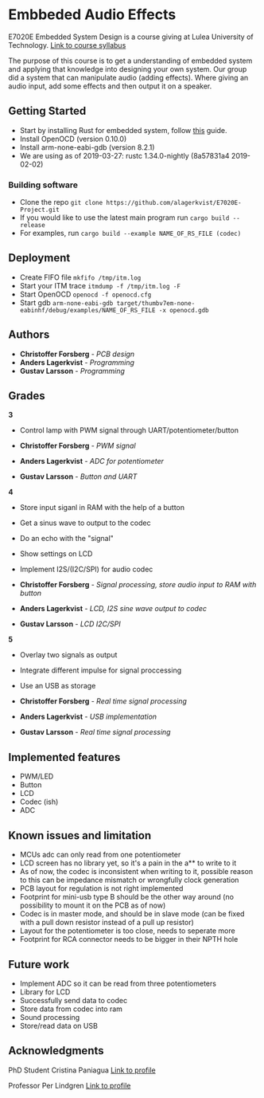 # Embbeded Audio Effects

E7020E Embedded System Design is a course giving at Lulea University of Technology. [Link to course syllabus](https://www.ltu.se/edu/course/E70/E7020E/E7020E-Design-av-inbyggda-system-1.67927?kursView=kursplan&l=en)

The purpose of this course is to get a understanding of embedded system and applying that knowledge into designing your own system. Our group did a system that can manipulate audio (adding effects). Where giving an audio input, add some effects and then output it on a speaker.

## Getting Started

* Start by installing Rust for embedded system, follow [this](https://rust-embedded.github.io/book/intro/install.html) guide. 
* Install OpenOCD (version 0.10.0)
* Install arm-none-eabi-gdb (version 8.2.1)
* We are using as of 2019-03-27: rustc 1.34.0-nightly (8a57831a4 2019-02-02)

### Building software
* Clone the repo ``` git clone https://github.com/alagerkvist/E7020E-Project.git ```
* If you would like to use the latest main program run ``` cargo build --release ```
* For examples, run ``` cargo build --example NAME_OF_RS_FILE (codec) ```

## Deployment

* Create FIFO file ``` mkfifo /tmp/itm.log ```
* Start your ITM trace ``` itmdump -f /tmp/itm.log -F ```
* Start OpenOCD ``` openocd -f openocd.cfg ```
* Start gdb ``` arm-none-eabi-gdb target/thumbv7em-none-eabinhf/debug/examples/NAME_OF_RS_FILE -x openocd.gdb ```

## Authors

* **Christoffer Forsberg** - *PCB design*
* **Anders Lagerkvist** - *Programming*
* **Gustav Larsson** - *Programming* 

## Grades
**3**
* Control lamp with PWM signal through UART/potentiometer/button

* **Christoffer Forsberg** - *PWM signal*
* **Anders Lagerkvist** - *ADC for potentiometer*
* **Gustav Larsson** - *Button and UART*

**4**
* Store input siganl in RAM with the help of a button
* Get a sinus wave to output to the codec
* Do an echo with the "signal"
* Show settings on LCD
* Implement I2S/(I2C/SPI) for audio codec

* **Christoffer Forsberg** - *Signal processing, store audio input to RAM with button*
* **Anders Lagerkvist** - *LCD, I2S sine wave output to codec*
* **Gustav Larsson** - *LCD I2C/SPI*

**5**
* Overlay two signals as output
* Integrate different impulse for signal proccessing
* Use an USB as storage

* **Christoffer Forsberg** - *Real time signal processing*
* **Anders Lagerkvist** - *USB implementation*
* **Gustav Larsson** - *Real time signal processing*


## Implemented features

* PWM/LED
* Button
* LCD
* Codec (ish)
* ADC

## Known issues and limitation

* MCUs adc can only read from one potentiometer
* LCD screen has no library yet, so it's a pain in the a** to write to it
* As of now, the codec is inconsistent when writing to it, possible reason to this can be impedance mismatch or wrongfully clock generation 
* PCB layout for regulation is not right implemented
* Footprint for mini-usb type B should be the other way around (no possibility to mount it on the PCB as of now)
* Codec is in master mode, and should be in slave mode (can be fixed with a pull down resistor instead of a pull up resistor)
* Layout for the potentiometer is too close, needs to seperate more
* Footprint for RCA connector needs to be bigger in their NPTH hole 

## Future work

* Implement ADC so it can be read from three potentiometers
* Library for LCD
* Successfully send data to codec
* Store data from codec into ram
* Sound processing
* Store/read data on USB 

## Acknowledgments
PhD Student Cristina Paniagua [Link to profile](https://www.ltu.se/staff/c/cripan-1.167417?l=en)

Professor Per Lindgren [Link to profile](https://www.ltu.se/staff/p/pln-1.11258?l=en)
